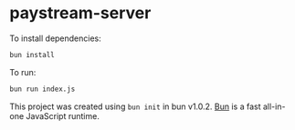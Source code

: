 # paystream-server

To install dependencies:

```bash
bun install
```

To run:

```bash
bun run index.js
```

This project was created using `bun init` in bun v1.0.2. [Bun](https://bun.sh) is a fast all-in-one JavaScript runtime.
